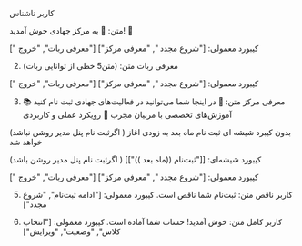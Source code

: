  کاربر ناشناس

متن:
🌟 به مرکز جهادی خوش آمدید! 🌟

کیبورد معمولی:
["شروع مجدد ", "معرفی مرکز"]
["معرفی ربات", "خروج "]

2. معرفی ربات
متن:
(متن5 خطی از توانایی ربات)

کیبورد معمولی:
["شروع مجدد ", "معرفی مرکز"]
["معرفی ربات", "خروج "]

3. معرفی مرکز
متن:
📿 در اینجا شما می‌توانید در فعالیت‌های جهادی ثبت نام کنید
📚 آموزش‌های تخصصی با مربیان مجرب
🎯 رویکرد عملی و کاربردی

(اگرثبت نام پنل مدیر روشن نباشد )
بدون کیبرد شیشه ای   ثبت نام ماه بعد به زودی اغاز خواهد شد 

(اگرثبت نام پنل مدیر روشن باشد )
کیبورد شیشه‌ای:
[["ثبت‌نام ((ماه بعد ))"]]


کیبورد معمولی:
["شروع مجدد ", "معرفی مرکز"]
["معرفی ربات", "خروج "]



5. کاربر ناقص
متن:
ثبت‌نام شما ناقص است.
کیبورد معمولی:
["ادامه ثبت‌نام", "شروع مجدد"]

6. کاربر کامل
متن:
خوش آمدید! حساب شما آماده است.
کیبورد معمولی:
["انتخاب کلاس", "وضعیت", "ویرایش"]